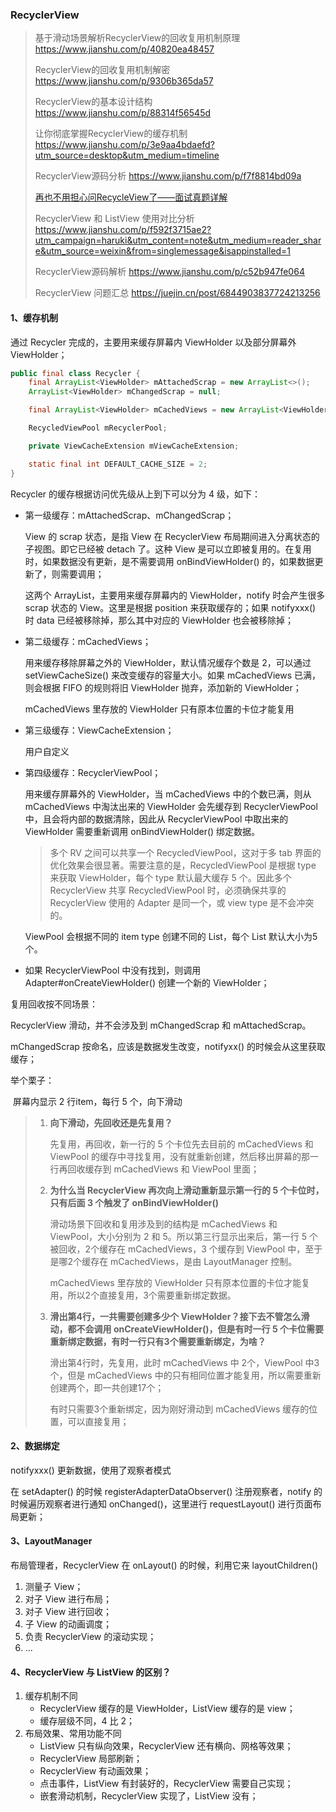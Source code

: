 ### RecyclerView

> 基于滑动场景解析RecyclerView的回收复用机制原理 https://www.jianshu.com/p/40820ea48457
>
>
> RecyclerView的回收复用机制解密 https://www.jianshu.com/p/9306b365da57
>
> RecyclerView的基本设计结构 https://www.jianshu.com/p/88314f56545d
>
> 让你彻底掌握RecyclerView的缓存机制 https://www.jianshu.com/p/3e9aa4bdaefd?utm_source=desktop&utm_medium=timeline
>
> RecyclerView源码分析 https://www.jianshu.com/p/f7f8814bd09a
>
> [再也不用担心问RecycleView了——面试真题详解 ](https://www.cnblogs.com/jimuzz/p/14040674.html)
>
> RecyclerView 和 ListView 使用对比分析 https://www.jianshu.com/p/f592f3715ae2?utm_campaign=haruki&utm_content=note&utm_medium=reader_share&utm_source=weixin&from=singlemessage&isappinstalled=1
>
> RecyclerView源码解析 https://www.jianshu.com/p/c52b947fe064
>
> RecyclerView 问题汇总 https://juejin.cn/post/6844903837724213256

#### 1、缓存机制

通过 Recycler 完成的，主要用来缓存屏幕内 ViewHolder 以及部分屏幕外 ViewHolder；

```java
public final class Recycler {
    final ArrayList<ViewHolder> mAttachedScrap = new ArrayList<>();
    ArrayList<ViewHolder> mChangedScrap = null;

    final ArrayList<ViewHolder> mCachedViews = new ArrayList<ViewHolder>();

    RecycledViewPool mRecyclerPool;

    private ViewCacheExtension mViewCacheExtension;

    static final int DEFAULT_CACHE_SIZE = 2;
}
```

Recycler 的缓存根据访问优先级从上到下可以分为 4 级，如下：

- 第一级缓存：mAttachedScrap、mChangedScrap；

  View 的 scrap 状态，是指 View 在 RecyclerView 布局期间进入分离状态的子视图。即它已经被 detach 了。这种 View 是可以立即被复用的。在复用时，如果数据没有更新，是不需要调用 onBindViewHolder() 的，如果数据更新了，则需要调用；

  这两个 ArrayList，主要用来缓存屏幕内的 ViewHolder，notify 时会产生很多 scrap 状态的 View。这里是根据 position 来获取缓存的；如果 notifyxxx() 时 data 已经被移除掉，那么其中对应的 ViewHolder 也会被移除掉；

- 第二级缓存：mCachedViews；

  用来缓存移除屏幕之外的 ViewHolder，默认情况缓存个数是 2，可以通过 setViewCacheSize() 来改变缓存的容量大小。如果 mCachedViews 已满，则会根据 FIFO 的规则将旧 ViewHolder 抛弃，添加新的 ViewHolder；

  mCachedViews 里存放的 ViewHolder 只有原本位置的卡位才能复用

- 第三级缓存：ViewCacheExtension；

  用户自定义

- 第四级缓存：RecyclerViewPool；

  用来缓存屏幕外的 ViewHolder，当 mCachedViews 中的个数已满，则从 mCachedViews 中淘汰出来的 ViewHolder 会先缓存到 RecyclerViewPool 中，且会将内部的数据清除，因此从 RecyclerViewPool 中取出来的 ViewHolder 需要重新调用 onBindViewHolder() 绑定数据。

  > 多个 RV 之间可以共享一个 RecycledViewPool，这对于多 tab 界面的优化效果会很显著。需要注意的是，RecycledViewPool 是根据 type 来获取 ViewHolder，每个 type 默认最大缓存 5 个。因此多个 RecyclerView 共享 RecycledViewPool 时，必须确保共享的 RecyclerView 使用的 Adapter 是同一个，或 view type 是不会冲突的。

  ViewPool 会根据不同的 item type 创建不同的 List，每个 List 默认大小为5个。

- 如果 RecyclerViewPool 中没有找到，则调用 Adapter#onCreateViewHolder() 创建一个新的 ViewHolder；



复用回收按不同场景：

RecyclerView 滑动，并不会涉及到 mChangedScrap 和 mAttachedScrap。

mChangedScrap 按命名，应该是数据发生改变，notifyxx() 的时候会从这里获取缓存；



举个栗子：

​	屏幕内显示 2 行item，每行 5 个，向下滑动

> 1. **向下滑动，先回收还是先复用？**
>
>    先复用，再回收，新一行的 5 个卡位先去目前的 mCachedViews 和 ViewPool 的缓存中寻找复用，没有就重新创建，然后移出屏幕的那一行再回收缓存到 mCachedViews 和 ViewPool 里面；
>
> 2. **为什么当 RecyclerView 再次向上滑动重新显示第一行的 5 个卡位时，只有后面 3 个触发了 onBindViewHolder()**
>
>    滑动场景下回收和复用涉及到的结构是 mCachedViews 和 ViewPool，大小分别为 2 和 5。所以第三行显示出来后，第一行 5 个被回收，2个缓存在 mCachedViews，3 个缓存到 ViewPool 中，至于是哪2个缓存在 mCachedViews，是由 LayoutManager 控制。
>
>    mCachedViews 里存放的 ViewHolder 只有原本位置的卡位才能复用，所以2个直接复用，3个需要重新绑定数据。
>
> 3. **滑出第4行，一共需要创建多少个 ViewHolder？接下去不管怎么滑动，都不会调用 onCreateViewHolder()，但是有时一行 5 个卡位需要重新绑定数据，有时一行只有3个需要重新绑定，为啥？**
>
>    滑出第4行时，先复用，此时 mCachedViews 中 2个，ViewPool 中3个，但是 mCachedViews 中的只有相同位置才能复用，所以需要重新创建两个，即一共创建17个；
>
>    有时只需要3个重新绑定，因为刚好滑动到 mCachedViews 缓存的位置，可以直接复用；



#### 2、数据绑定

notifyxxx() 更新数据，使用了观察者模式

在 setAdapter() 的时候 registerAdapterDataObserver() 注册观察者，notify 的时候遍历观察者进行通知 onChanged()，这里进行 requestLayout() 进行页面布局更新；



#### 3、LayoutManager

布局管理者，RecyclerView 在 onLayout() 的时候，利用它来 layoutChildren()

1. 测量子 View；
2. 对子 View 进行布局；
3. 对子 View 进行回收；
4. 子 View 的动画调度；
5. 负责 RecyclerView 的滚动实现；
6. ...



#### 4、RecyclerView 与 ListView 的区别？

1. 缓存机制不同
   - RecyclerView 缓存的是 ViewHolder，ListView 缓存的是 view；
   - 缓存层级不同，4 比 2；
2. 布局效果、常用功能不同
   - ListView 只有纵向效果，RecyclerView 还有横向、网格等效果；
   - RecyclerView 局部刷新；
   - RecyclerView 有动画效果；
   - 点击事件，ListView 有封装好的，RecyclerView 需要自己实现；
   - 嵌套滑动机制，RecyclerView 实现了，ListView 没有；